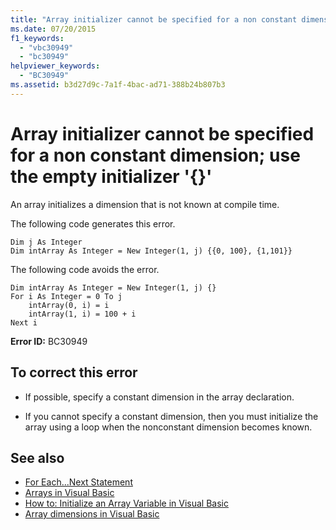 ```yaml
---
title: "Array initializer cannot be specified for a non constant dimension; use the empty initializer '{}'"
ms.date: 07/20/2015
f1_keywords: 
  - "vbc30949"
  - "bc30949"
helpviewer_keywords: 
  - "BC30949"
ms.assetid: b3d27d9c-7a1f-4bac-ad71-388b24b807b3
---
```

# Array initializer cannot be specified for a non constant dimension; use the empty initializer '{}'
An array initializes a dimension that is not known at compile time.  
  
 The following code generates this error.  
  
```  
Dim j As Integer  
Dim intArray As Integer = New Integer(1, j) {{0, 100}, {1,101}}  
```  
  
 The following code avoids the error.  
  
```  
Dim intArray As Integer = New Integer(1, j) {}  
For i As Integer = 0 To j  
    intArray(0, i) = i  
    intArray(1, i) = 100 + i  
Next i  
```  
  
 **Error ID:** BC30949  
  
## To correct this error  
  
- If possible, specify a constant dimension in the array declaration.  
  
- If you cannot specify a constant dimension, then you must initialize the array using a loop when the nonconstant dimension becomes known.  
  
## See also

- [For Each...Next Statement](../../visual-basic/language-reference/statements/for-each-next-statement.md)
- [Arrays in Visual Basic](~/docs/visual-basic/programming-guide/language-features/arrays/index.md)
- [How to: Initialize an Array Variable in Visual Basic](../../visual-basic/programming-guide/language-features/arrays/how-to-initialize-an-array-variable.md)
- [Array dimensions in Visual Basic](~/docs/visual-basic/programming-guide/language-features/arrays/array-dimensions.md)
